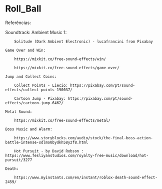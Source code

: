 # Roll_Ball

Referências:

Soundtrack:
	Ambient Music 1:

		Solitude (Dark Ambient Electronic) - lucafrancini from Pixabay

	Game Over and Win:

		https://mixkit.co/free-sound-effects/win/

		https://mixkit.co/free-sound-effects/game-over/

	Jump and Collect Coins:

		Collect Points - Liecio: https://pixabay.com/pt/sound-effects/collect-points-190037/

		Cartoon Jump - Pixabay: https://pixabay.com/pt/sound-effects/cartoon-jump-6462/

	Metal Sound:
 
		https://mixkit.co/free-sound-effects/metal/

	Boss Music and Alarm:
 
		https://www.storyblocks.com/audio/stock/the-final-boss-action-battle-intense-sdlmo0bydkh58yzf8.html

		Hot Pursuit - by David Robson : https://www.fesliyanstudios.com/royalty-free-music/download/hot-pursuit/3277

	Death:
 
		https://www.myinstants.com/en/instant/roblox-death-sound-effect-2459/

